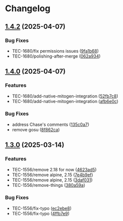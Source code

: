 # Changelog

## [1.4.2](https://github.com/quiknode-labs/docker-ansible-core/compare/v1.4.1...v1.4.2) (2025-04-07)


### Bug Fixes

* TEC-1680/fix permissions issues ([9fa1b68](https://github.com/quiknode-labs/docker-ansible-core/commit/9fa1b68dd1a5a21bc522c1033c972b292112d0e7))
* TEC-1680/polishing-after-merge ([062a934](https://github.com/quiknode-labs/docker-ansible-core/commit/062a9347a0efa19dd9ba9d75eb714ad27b3628d8))

## [1.4.0](https://github.com/quiknode-labs/docker-ansible-core/compare/v1.3.1...v1.4.0) (2025-04-07)


### Features

* TEC-1680/add-native-mitogen-integration ([52fb7c8](https://github.com/quiknode-labs/docker-ansible-core/commit/52fb7c8318fccc355076448538f24fc3249ae421))
* TEC-1680/add-native-mitogen-integration ([afb6e0c](https://github.com/quiknode-labs/docker-ansible-core/commit/afb6e0c7b0768b81267229ee57263b15cf110411))


### Bug Fixes

* address Chase's comments ([135c0a7](https://github.com/quiknode-labs/docker-ansible-core/commit/135c0a7e7d2764ab41690a7af2bf195812ee1781))
* remove gosu ([8f862ca](https://github.com/quiknode-labs/docker-ansible-core/commit/8f862cac61a58a00d4be00f011c903d634ee05fe))

## [1.3.0](https://github.com/quiknode-labs/docker-ansible-core/compare/v1.2.0...v1.3.0) (2025-03-14)


### Features

* TEC-1556/remove 2.18 for now ([4623ad5](https://github.com/quiknode-labs/docker-ansible-core/commit/4623ad5f6e6b0ddfaa5b7063ff47257c0f708843))
* TEC-1556/remove alpine, 2.15 ([7e4b9ef](https://github.com/quiknode-labs/docker-ansible-core/commit/7e4b9efbe3e93edcbaf400167c51699ad6193285))
* TEC-1556/remove alpine, 2.15 ([3daf031](https://github.com/quiknode-labs/docker-ansible-core/commit/3daf031a61daa64a8f87df684c9a3b4572716a18))
* TEC-1556/remove-things ([380a59a](https://github.com/quiknode-labs/docker-ansible-core/commit/380a59a3b4a10bce97163480846c4ecc2d20bb15))


### Bug Fixes

* TEC-1556/fix-typo ([ec2ebe8](https://github.com/quiknode-labs/docker-ansible-core/commit/ec2ebe8b5de37a97f75b704340230ce837cd2036))
* TEC-1556/fix-typo ([4ffb7e9](https://github.com/quiknode-labs/docker-ansible-core/commit/4ffb7e9645347b3ee1052d0c1083c99667f3188a))
